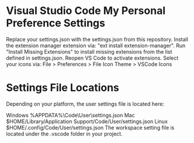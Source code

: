 # Visual Studio Code My Personal Preference Settings
Replace your settings.json with the settings.json from this repository.
Install the extension manager extension via: "ext install extension-manager".
Run "Install Missing Extensions" to install missing extensions from the list defined in settings.json.
Reopen VS Code to activate extensions.
Select your icons via: File > Preferences > File Icon Theme > VSCode Icons

# Settings File Locations
Depending on your platform, the user settings file is located here:

Windows %APPDATA%\Code\User\settings.json
Mac $HOME/Library/Application Support/Code/User/settings.json
Linux $HOME/.config/Code/User/settings.json
The workspace setting file is located under the .vscode folder in your project.
